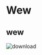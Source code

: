 # Wew
## wew
![download](https://github.com/lkylerl0228/skills-communicate-using-markdown/assets/131089022/131c6363-f4a8-44e4-ad60-c2dd8d6016bc)

